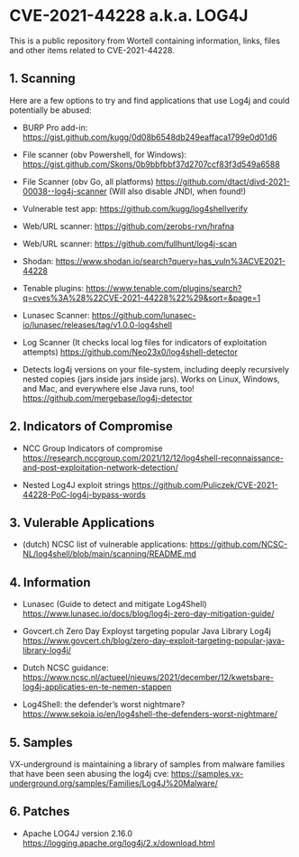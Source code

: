 # CVE-2021-44228 a.k.a. LOG4J
This is a public repository from Wortell containing information, links, files and other items related to CVE-2021-44228.

## 1. Scanning

Here are a few options to try and find applications that use Log4j and could potentially be abused:

* BURP Pro add-in:
https://gist.github.com/kugg/0d08b6548db249eaffaca1799e0d01d6

* File scanner (obv Powershell, for Windows):
https://gist.github.com/Skons/0b9bbfbbf37d2707ccf83f3d549a6588

* File Scanner (obv Go, all platforms)
https://github.com/dtact/divd-2021-00038--log4j-scanner
(Will also disable JNDI, when found!)

* Vulnerable test app:
https://github.com/kugg/log4shellverify

* Web/URL scanner:
https://github.com/zerobs-rvn/hrafna

* Web/URL scanner:
https://github.com/fullhunt/log4j-scan

* Shodan:
https://www.shodan.io/search?query=has_vuln%3ACVE2021-44228

* Tenable plugins:
https://www.tenable.com/plugins/search?q=cves%3A%28%22CVE-2021-44228%22%29&sort=&page=1

* Lunasec Scanner:
https://github.com/lunasec-io/lunasec/releases/tag/v1.0.0-log4shell 

* Log Scanner (It checks local log files for indicators of exploitation attempts)
https://github.com/Neo23x0/log4shell-detector

* Detects log4j versions on your file-system, including deeply recursively nested copies (jars inside jars inside jars). Works on Linux, Windows, and Mac, and everywhere else Java runs, too!
https://github.com/mergebase/log4j-detector

## 2. Indicators of Compromise

* NCC Group Indicators of compromise
https://research.nccgroup.com/2021/12/12/log4shell-reconnaissance-and-post-exploitation-network-detection/

* Nested Log4J exploit strings
https://github.com/Puliczek/CVE-2021-44228-PoC-log4j-bypass-words 

## 3. Vulerable Applications

* (dutch) NCSC list of vulnerable applications:
https://github.com/NCSC-NL/log4shell/blob/main/scanning/README.md

## 4. Information

* Lunasec (Guide to detect and mitigate Log4Shell)
https://www.lunasec.io/docs/blog/log4j-zero-day-mitigation-guide/

* Govcert.ch Zero Day Exployst targeting popular Java Library Log4j
https://www.govcert.ch/blog/zero-day-exploit-targeting-popular-java-library-log4j/

* Dutch NCSC guidance:
https://www.ncsc.nl/actueel/nieuws/2021/december/12/kwetsbare-log4j-applicaties-en-te-nemen-stappen

* Log4Shell: the defender’s worst nightmare?
https://www.sekoia.io/en/log4shell-the-defenders-worst-nightmare/

## 5. Samples

VX-underground is maintaining a library of samples from malware families that have been seen abusing the log4j cve: https://samples.vx-underground.org/samples/Families/Log4J%20Malware/

## 6. Patches

* Apache LOG4J version 2.16.0
https://logging.apache.org/log4j/2.x/download.html